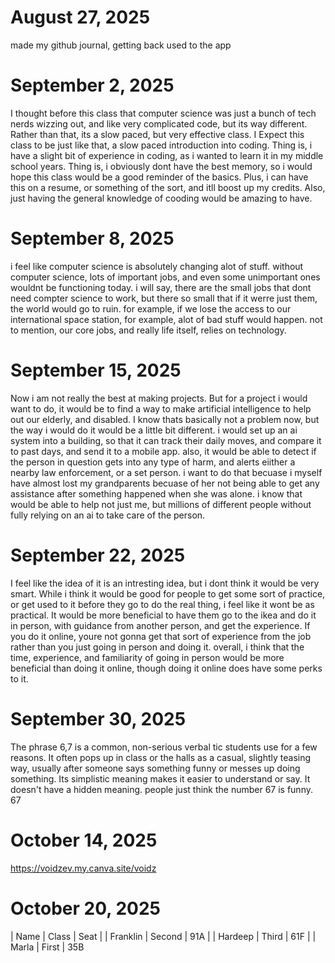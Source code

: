 # August 27, 2025
made my github journal, getting back used to the app

# September 2, 2025
I thought before this class that computer science was just a bunch of tech nerds wizzing out, and like very complicated code, but its way different. Rather than that, its a slow paced, but very effective class. I Expect this class to be just like that, a slow paced introduction into coding. Thing is, i have a slight bit of experience in coding, as i wanted to learn it in my middle school years. Thing is, i obviously dont have the best memory, so i would hope this class would be a good reminder of the basics. Plus, i can have this on a resume, or something of the sort, and itll boost up my credits. Also, just having the general knowledge of cooding would be amazing to have.

# September 8, 2025
i feel like computer science is absolutely changing alot of stuff. without computer science, lots of important jobs, and even some unimportant ones wouldnt be functioning today. i will say, there are the small jobs that dont need compter science to work, but there so small that if it werre just them, the world would go to ruin. for example, if we lose the access to our international space station, for example, alot of bad stuff would happen. not to mention, our core jobs, and really life itself, relies on technology.

# September 15, 2025
Now i am not really the best at making projects. But for a project i would want to do, it would be to find a way to make artificial intelligence to help out our elderly, and disabled. I know thats basically not a problem now, but the way i would  do it would be a little bit different. i would set up an ai system into a building, so that it can track their daily moves, and compare it to past days, and send it to a mobile app. also, it would be able to detect if the person in question gets into any type of harm, and alerts eiither a nearby law enforcement, or a set person. i want to do that becuase i myself have almost lost my grandparents becuase of her not being able to get any assistance after something happened when she was alone. i know that would be able to help not just me, but millions of different people without fully relying on an ai to take care of the person.

# September 22, 2025
I feel like the idea of it is an intresting idea, but i dont think it would be very smart. While i think it would be good for people to get some sort of practice, or get used to it before they go to do the real thing, i feel like it wont be as practical. It would be more beneficial to have them go to the ikea and do it in person, with guidance from another person, and get the experience. If you do it online, youre not gonna get that sort of experience from the job rather than you just going in person and doing it. overall, i think that the time, experience, and familiarity of going in person would be more beneficial than doing it online, though doing it online does have some perks to it.

# September 30, 2025
The phrase 6,7 is a common, non-serious verbal tic students use for a few reasons. It often pops up in class or the halls as a casual, slightly teasing way, usually after someone says something funny or messes up doing something. Its simplistic meaning makes it easier to understand or say. It doesn't have a hidden meaning. people just think the number 67 is funny. 67

# October 14, 2025
https://voidzev.my.canva.site/voidz

# October 20, 2025
| Name      | Class | Seat |
| Franklin      | Second       | 91A |
| Hardeep   | Third        | 61F |
| Marla | First | 35B
